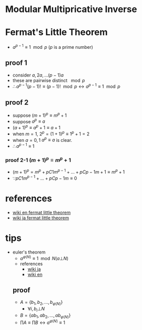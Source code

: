# Modular Multipricative Inverse 



# Fermat's Little Theorem
- $a^{p - 1} \equiv 1 \mod{p}$ ($p$ is a prime number)
## proof 1 
- consider $a, 2a, ... (p - 1)a$
- these are pairwise distinct $\mod{p}$
- $\therefore a^{p - 1}(p - 1)! \equiv (p - 1)! \mod{p} \leftrightarrow a^{p - 1} \equiv 1 \mod{p}$

## proof 2 
- suppose $(m + 1)^p \equiv m^p + 1$
- suppose $a^p \equiv a$
- $(a + 1)^p \equiv a^p + 1\equiv a + 1$
- when $m = 1$, $2^p = (1 + 1)^p \equiv 1^p + 1 = 2$
- when $a = 0, 1$ $a^p \equiv a$ is clear.
- $\therefore a^{p - 1} \equiv 1$
### proof 2-1 $(m + 1)^p \equiv m^p + 1$
- $(m + 1)^p = m^p + pC1m^{p - 1} + ... + pCp-1m + 1 \equiv m^p + 1$
- $\because pC1m^{p - 1} + ... + pCp-1m \equiv 0$



# references
- [wiki en fermat little theorem](https://en.wikipedia.org/wiki/Fermat%27s_little_theorem)
- [wiki ja fermat little theorem](https://ja.wikipedia.org/wiki/%E3%83%95%E3%82%A7%E3%83%AB%E3%83%9E%E3%83%BC%E3%81%AE%E5%B0%8F%E5%AE%9A%E7%90%86)


# tips 
- euler's theorem
  - $a^{\varphi(N)} \equiv 1 \mod{N} (a \bot N)$
  - references 
    - [wiki ja](https://ja.wikipedia.org/wiki/%E3%82%AA%E3%82%A4%E3%83%A9%E3%83%BC%E3%81%AE%E5%AE%9A%E7%90%86_(%E6%95%B0%E8%AB%96))
    - [wiki en](https://en.wikipedia.org/wiki/Euler%27s_theorem)
  ## proof
  - $A = \{b_1, b_2, ..., b_{\varphi(N)} \}$
    - $\forall{i}, b_i \bot N$
  - $B = \{ab_1, ab_2, ..., ab_{\varphi(N)} \}$
  - $\prod{A} \equiv \prod{B} \leftrightarrow a^{\varphi(N)} \equiv 1$
